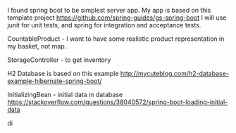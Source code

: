 

I found spring boot to be simplest server app.
My app is based on this template project https://github.com/spring-guides/gs-spring-boot
I will use junit for unit tests, and spring for integration and acceptance tests.

CountableProduct - I want to have some realistic product representation in my basket, not map.

StorageController - to get inventory

H2 Database is based on this example http://mycuteblog.com/h2-database-example-hibernate-spring-boot/

InitializingBean - initial data in database https://stackoverflow.com/questions/38040572/spring-boot-loading-initial-data

di